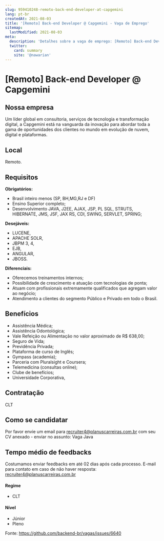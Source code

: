 ```yaml
---
slug: 959410248-remoto-back-end-developer-at-capgemini
lang: pt-br
createdAt: 2021-08-03
title: '[Remoto] Back-end Developer @ Capgemini - Vaga de Emprego'
sitemap:
  lastModified: 2021-08-03
meta:
  description: 'Detalhes sobre a vaga de emprego: [Remoto] Back-end Developer @ Capgemini'
  twitter:
    card: summary
    site: '@nawarian'
---
```


# [Remoto] Back-end Developer @ Capgemini


## Nossa empresa

Um líder global em consultoria, serviços de tecnologia e transformação digital, a Capgemini está na vanguarda da inovação para abordar toda a gama de oportunidades dos clientes no mundo em evolução de nuvem, digital e plataformas.

## Local

Remoto.

## Requisitos

**Obrigatórios:**
- Brasil inteiro menos (SP, BH,MG,RJ e DF)
- Ensino Superior completo;
- Desenvolvimento JAVA, J2EE, AJAX, JSP, PL SQL, STRUTS, HIBERNATE, 
JMS, JSF, JAX RS, CDI, SWING, SERVLET, SPRING;


**Desejáveis:**
- LUCENE, 
- APACHE SOLR, 
- JBPM 3, 4,
-  EJB, 
- ANGULAR, 
- JBOSS.


**Diferenciais:**
- Oferecemos treinamentos internos;
- Possibilidade de crescimento e atuação com tecnologias de ponta;
- Atuam com profissionais extremamente qualificados que agregam valor ao 
negócio;
- Atendimento a clientes do segmento Público e Privado em todo o Brasil.

## Benefícios

- Assistência Médica;
- Assistência Odontológica;
- Vale Refeição ou Alimentação no valor aproximado de R$ 638,00;
- Seguro de Vida;
- Previdência Privada;
- Plataforma de curso de Inglês;
- Gympass (academia);
- Parceria com Pluralsight e Coursera;
- Telemedicina (consultas online);
- Clube de benefícios;
- Universidade Corporativa,

## Contratação

CLT

## Como se candidatar

Por favor envie um email para recruiter4@planuscarreiras.com.br com seu CV anexado - enviar no assunto: Vaga Java

## Tempo médio de feedbacks

Costumamos enviar feedbacks em até 02 dias após cada processo.
E-mail para contato em caso de não haver resposta: recruiter4@planuscarreiras.com.br

#### Regime
- CLT

#### Nível
- Júnior
- Pleno





Fonte: https://github.com/backend-br/vagas/issues/6640